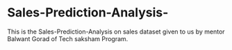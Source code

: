 # Sales-Prediction-Analysis-
This is the Sales-Prediction-Analysis on sales dataset given to us by mentor Balwant Gorad of Tech saksham Program.
